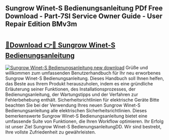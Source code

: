 ## Sungrow Winet-S Bedienungsanleitung PDf Free Download - Part-7Sl Service Owner Guide - User Repair Edition BMv3m

# <h2><a href="http://df1ik6.blite.top/?on=Sungrow+Winet-S+Bedienungsanleitung">🔗Download 👉🔴 Sungrow Winet-S Bedienungsanleitung</a></h2>

[![Sungrow Winet-S Bedienungsanleitung new download](https://i.imgur.com/lujVjoI.png)](http://df1ik6.blite.top/?on=Sungrow+Winet-S+Bedienungsanleitung)
Grüße und willkommen zum umfassenden Benutzerhandbuch für Ihr neu erworbenes Sungrow Winet-S Bedienungsanleitung. Dieses Handbuch soll Ihnen helfen, das Beste aus Ihrem Produkt herauszuholen, indem es eine gründliche Erläuterung seiner Funktionen, des Installationsprozesses, der Bedienungsanleitung, der Wartungstipps und der Verfahren zur Fehlerbehebung enthält. Sicherheitsrichtlinien für elektrische Geräte Bitte beachten Sie bei der Verwendung Ihres neuen Sungrow Winet-S Bedienungsanleitung alle elektrischen Sicherheitsrichtlinien. Dieses bemerkenswerte Sungrow Winet-S Bedienungsanleitung bietet eine umfassende Suite von Funktionen, die Ihren Workflow optimieren. Ihr Erfolg ist unser Ziel Sungrow Winet-S BedienungsanleitungDD. Wir sind bestrebt, Ihre vollste Zufriedenheit zu gewährleisten.
